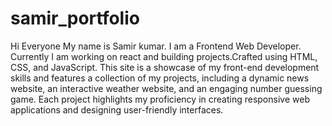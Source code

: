 # samir_portfolio
Hi Everyone My name is Samir kumar. I am a Frontend  Web Developer. Currently I am working on react and building projects.Crafted using HTML, CSS, and JavaScript. This site is a showcase of my front-end development skills and features a collection of my projects, including a dynamic news website, an interactive weather website, and an engaging number guessing game. Each project highlights my proficiency in creating responsive web applications and designing user-friendly interfaces.
